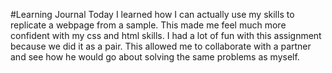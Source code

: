 #Learning Journal
Today I learned how I can actually use my skills to replicate a webpage from a sample. This made me feel much more confident with my css and html skills. I had a lot of fun with this assignment because we did it as a pair. This allowed me to collaborate with a partner and see how he would go about solving the same problems as myself. 
